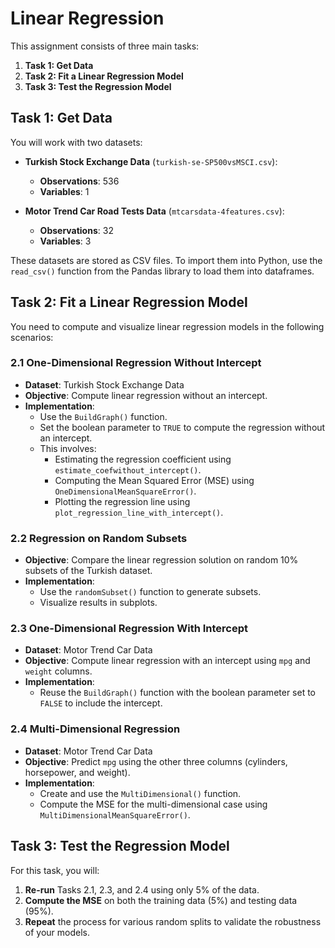 # Linear Regression 

This assignment consists of three main tasks:

1. **Task 1: Get Data**
2. **Task 2: Fit a Linear Regression Model**
3. **Task 3: Test the Regression Model**

## Task 1: Get Data

You will work with two datasets:

- **Turkish Stock Exchange Data** (`turkish-se-SP500vsMSCI.csv`):
  - **Observations**: 536
  - **Variables**: 1

- **Motor Trend Car Road Tests Data** (`mtcarsdata-4features.csv`):
  - **Observations**: 32
  - **Variables**: 3

These datasets are stored as CSV files. To import them into Python, use the `read_csv()` function from the Pandas library to load them into dataframes.

## Task 2: Fit a Linear Regression Model

You need to compute and visualize linear regression models in the following scenarios:

### 2.1 One-Dimensional Regression Without Intercept

- **Dataset**: Turkish Stock Exchange Data
- **Objective**: Compute linear regression without an intercept.
- **Implementation**: 
  - Use the `BuildGraph()` function.
  - Set the boolean parameter to `TRUE` to compute the regression without an intercept.
  - This involves:
    - Estimating the regression coefficient using `estimate_coefwithout_intercept()`.
    - Computing the Mean Squared Error (MSE) using `OneDimensionalMeanSquareError()`.
    - Plotting the regression line using `plot_regression_line_with_intercept()`.

### 2.2 Regression on Random Subsets

- **Objective**: Compare the linear regression solution on random 10% subsets of the Turkish dataset.
- **Implementation**: 
  - Use the `randomSubset()` function to generate subsets.
  - Visualize results in subplots.

### 2.3 One-Dimensional Regression With Intercept

- **Dataset**: Motor Trend Car Data
- **Objective**: Compute linear regression with an intercept using `mpg` and `weight` columns.
- **Implementation**: 
  - Reuse the `BuildGraph()` function with the boolean parameter set to `FALSE` to include the intercept.

### 2.4 Multi-Dimensional Regression

- **Dataset**: Motor Trend Car Data
- **Objective**: Predict `mpg` using the other three columns (cylinders, horsepower, and weight).
- **Implementation**: 
  - Create and use the `MultiDimensional()` function.
  - Compute the MSE for the multi-dimensional case using `MultiDimensionalMeanSquareError()`.

## Task 3: Test the Regression Model

For this task, you will:

1. **Re-run** Tasks 2.1, 2.3, and 2.4 using only 5% of the data.
2. **Compute the MSE** on both the training data (5%) and testing data (95%).
3. **Repeat** the process for various random splits to validate the robustness of your models.


